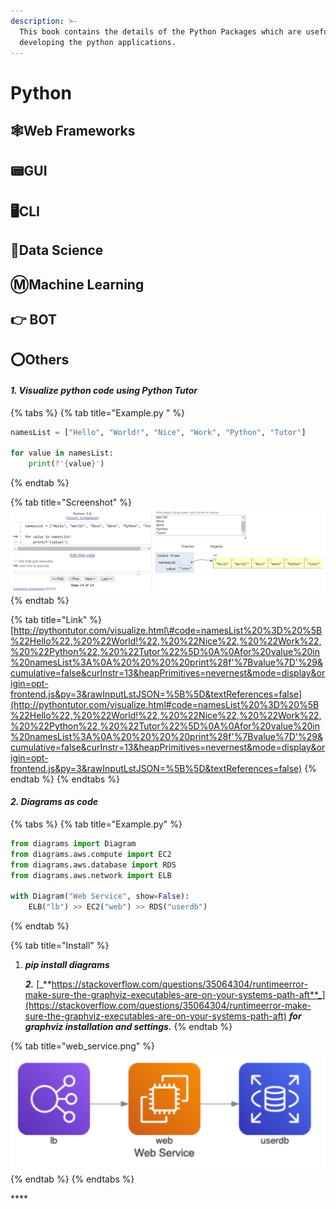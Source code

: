 ```yaml
---
description: >-
  This book contains the details of the Python Packages which are useful while
  developing the python applications.
---
```


# Python

## 🕸Web Frameworks

## 📟GUI

## 🖥CLI

## 📅Data Science

## ⓂMachine Learning

## 👉 **BOT**

## **⭕Others**

#### _**1. Visualize python code using Python Tutor**_

{% tabs %}
{% tab title="Example.py " %}
```python
namesList = ["Hello", "World!", "Nice", "Work", "Python", "Tutor"]

for value in namesList:
    print(f'{value}')
```
{% endtab %}

{% tab title="Screenshot" %}
![](../.gitbook/assets/image%20%286%29.png)
{% endtab %}

{% tab title="Link" %}
[http://pythontutor.com/visualize.html\#code=namesList%20%3D%20%5B%22Hello%22,%20%22World!%22,%20%22Nice%22,%20%22Work%22,%20%22Python%22,%20%22Tutor%22%5D%0A%0Afor%20value%20in%20namesList%3A%0A%20%20%20%20print%28f'%7Bvalue%7D'%29&cumulative=false&curInstr=13&heapPrimitives=nevernest&mode=display&origin=opt-frontend.js&py=3&rawInputLstJSON=%5B%5D&textReferences=false](http://pythontutor.com/visualize.html#code=namesList%20%3D%20%5B%22Hello%22,%20%22World!%22,%20%22Nice%22,%20%22Work%22,%20%22Python%22,%20%22Tutor%22%5D%0A%0Afor%20value%20in%20namesList%3A%0A%20%20%20%20print%28f'%7Bvalue%7D'%29&cumulative=false&curInstr=13&heapPrimitives=nevernest&mode=display&origin=opt-frontend.js&py=3&rawInputLstJSON=%5B%5D&textReferences=false)
{% endtab %}
{% endtabs %}

#### _2. Diagrams as code_

{% tabs %}
{% tab title="Example.py" %}
```python
from diagrams import Diagram
from diagrams.aws.compute import EC2
from diagrams.aws.database import RDS
from diagrams.aws.network import ELB

with Diagram("Web Service", show=False):
    ELB("lb") >> EC2("web") >> RDS("userdb")
```
{% endtab %}

{% tab title="Install" %}
1. _**pip install diagrams**_

    _**2.**_ [_**https://stackoverflow.com/questions/35064304/runtimeerror-make-sure-the-graphviz-executables-are-on-your-systems-path-aft**_](https://stackoverflow.com/questions/35064304/runtimeerror-make-sure-the-graphviz-executables-are-on-your-systems-path-aft) _**for graphviz installation and settings.**_
{% endtab %}

{% tab title="web\_service.png" %}
![Figure](../.gitbook/assets/web_service.png)
{% endtab %}
{% endtabs %}

\*\*\*\*

